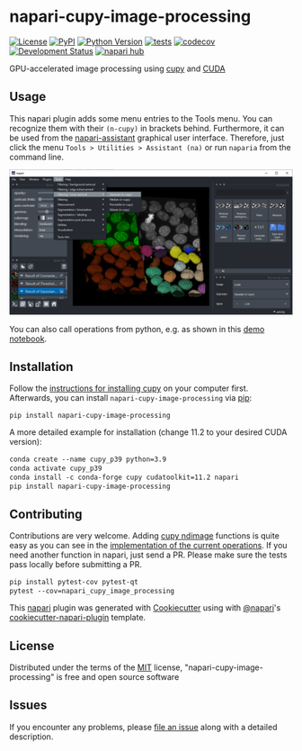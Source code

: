 # napari-cupy-image-processing

[![License](https://img.shields.io/pypi/l/napari-cupy-image-processing.svg?color=green)](https://github.com/haesleinhuepf/napari-cupy-image-processing/raw/master/LICENSE)
[![PyPI](https://img.shields.io/pypi/v/napari-cupy-image-processing.svg?color=green)](https://pypi.org/project/napari-cupy-image-processing)
[![Python Version](https://img.shields.io/pypi/pyversions/napari-cupy-image-processing.svg?color=green)](https://python.org)
[![tests](https://github.com/haesleinhuepf/napari-cupy-image-processing/workflows/tests/badge.svg)](https://github.com/haesleinhuepf/napari-cupy-image-processing/actions)
[![codecov](https://codecov.io/gh/haesleinhuepf/napari-cupy-image-processing/branch/master/graph/badge.svg)](https://codecov.io/gh/haesleinhuepf/napari-cupy-image-processing)
[![Development Status](https://img.shields.io/pypi/status/napari-cupy-image-processing.svg)](https://en.wikipedia.org/wiki/Software_release_life_cycle#Alpha)
[![napari hub](https://img.shields.io/endpoint?url=https://api.napari-hub.org/shields/napari-cupy-image-processing)](https://napari-hub.org/plugins/napari-cupy-image-processing)


GPU-accelerated image processing using [cupy](https://cupy.dev) and [CUDA](https://en.wikipedia.org/wiki/CUDA)

## Usage

This napari plugin adds some menu entries to the Tools menu. You can recognize them with their `(n-cupy)` in brackets behind.
Furthermore, it can be used from the [napari-assistant](https://www.napari-hub.org/plugins/napari-assistant) graphical user interface. 
Therefore, just click the menu `Tools > Utilities > Assistant (na)` or run `naparia` from the command line.

![img.png](https://github.com/haesleinhuepf/napari-cupy-image-processing/raw/main/docs/screenshot-with-tools-menu.png)

You can also call operations from python, e.g. as shown in this [demo notebook](https://github.com/haesleinhuepf/napari-cupy-image-processing/raw/main/docs/demo.ipynb).

## Installation

Follow the [instructions for installing cupy](https://docs.cupy.dev/en/stable/install.html#installing-cupy-from-conda-forge) on your computer first.
Afterwards, you can install `napari-cupy-image-processing` via [pip]:

    pip install napari-cupy-image-processing

A more detailed example for installation (change 11.2 to your desired CUDA version):
```
conda create --name cupy_p39 python=3.9
conda activate cupy_p39
conda install -c conda-forge cupy cudatoolkit=11.2 napari
pip install napari-cupy-image-processing
```

## Contributing

Contributions are very welcome. Adding [cupy ndimage](https://docs.cupy.dev/en/stable/reference/ndimage.html) functions is quite easy as you can see in the 
[implementation of the current operations](https://github.com/haesleinhuepf/napari-cupy-image-processing/blob/main/napari_cupy_image_processing/_cupy_image_processing.py#L48). 
If you need another function in napari, just send a PR. Please make sure the tests pass locally before submitting a PR.

```
pip install pytest-cov pytest-qt
pytest --cov=napari_cupy_image_processing
```

This [napari] plugin was generated with [Cookiecutter] using with [@napari]'s [cookiecutter-napari-plugin] template.

## License

Distributed under the terms of the [MIT] license,
"napari-cupy-image-processing" is free and open source software

## Issues

If you encounter any problems, please [file an issue] along with a detailed description.

[napari]: https://github.com/napari/napari
[Cookiecutter]: https://github.com/audreyr/cookiecutter
[@napari]: https://github.com/napari
[MIT]: http://opensource.org/licenses/MIT
[BSD-3]: http://opensource.org/licenses/BSD-3-Clause
[GNU GPL v3.0]: http://www.gnu.org/licenses/gpl-3.0.txt
[GNU LGPL v3.0]: http://www.gnu.org/licenses/lgpl-3.0.txt
[Apache Software License 2.0]: http://www.apache.org/licenses/LICENSE-2.0
[Mozilla Public License 2.0]: https://www.mozilla.org/media/MPL/2.0/index.txt
[cookiecutter-napari-plugin]: https://github.com/napari/cookiecutter-napari-plugin

[file an issue]: https://github.com/haesleinhuepf/napari-cupy-image-processing/issues

[napari]: https://github.com/napari/napari
[tox]: https://tox.readthedocs.io/en/latest/
[pip]: https://pypi.org/project/pip/
[PyPI]: https://pypi.org/
